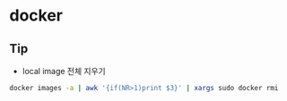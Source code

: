 # docker

## Tip
- local image 전체 지우기 
```bash
docker images -a | awk '{if(NR>1)print $3}' | xargs sudo docker rmi
```